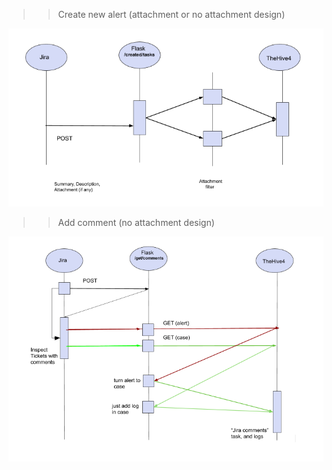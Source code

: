 
>> Create new alert (attachment or no attachment design)

![alt text](https://raw.githubusercontent.com/kroen3n/Jira-TheHive4-integration-/master/pics/code_flow1.png)



>> Add comment (no attachment design)

![alt text](https://raw.githubusercontent.com/kroen3n/Jira-TheHive4-integration-/master/pics/codeflow3.png)
